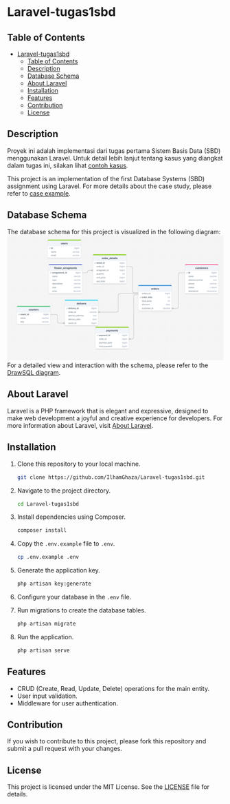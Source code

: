 # Laravel-tugas1sbd

## Table of Contents

- [Laravel-tugas1sbd](#laravel-tugas1sbd)
  - [Table of Contents](#table-of-contents)
  - [Description](#description)
  - [Database Schema](#database-schema)
  - [About Laravel](#about-laravel)
  - [Installation](#installation)
  - [Features](#features)
  - [Contribution](#contribution)
  - [License](#license)
  
## Description

Proyek ini adalah implementasi dari tugas pertama Sistem Basis Data (SBD) menggunakan Laravel. Untuk detail lebih lanjut tentang kasus yang diangkat dalam tugas ini, silakan lihat [contoh kasus](contohkasus.md).

This project is an implementation of the first Database Systems (SBD) assignment using Laravel. For more details about the case study, please refer to [case example](contohkasus.md).

## Database Schema

The database schema for this project is visualized in the following diagram:
![Database Schema](public/database-schema.png)
For a detailed view and interaction with the schema, please refer to the [DrawSQL diagram]([link_ke_gambar_diagram_di_drawsql](https://drawsql.app/teams/dreamer-3/diagrams/tugas-sbd2)).

## About Laravel

Laravel is a PHP framework that is elegant and expressive, designed to make web development a joyful and creative experience for developers. For more information about Laravel, visit [About Laravel](laravel.md).

## Installation

1. Clone this repository to your local machine.

    ```bash
    git clone https://github.com/IlhamGhaza/Laravel-tugas1sbd.git
    ```

2. Navigate to the project directory.

    ```bash
    cd Laravel-tugas1sbd
    ```

3. Install dependencies using Composer.

    ```bash
    composer install
    ```

4. Copy the `.env.example` file to `.env`.

    ```bash
    cp .env.example .env
    ```

5. Generate the application key.

    ```bash
    php artisan key:generate
    ```

6. Configure your database in the `.env` file.

7. Run migrations to create the database tables.

    ```bash
    php artisan migrate
    ```

8. Run the application.

    ```bash
    php artisan serve
    ```

## Features

- CRUD (Create, Read, Update, Delete) operations for the main entity.
- User input validation.
- Middleware for user authentication.

## Contribution

If you wish to contribute to this project, please fork this repository and submit a pull request with your changes.

## License

This project is licensed under the MIT License. See the [LICENSE](LISENCE.md) file for details.
